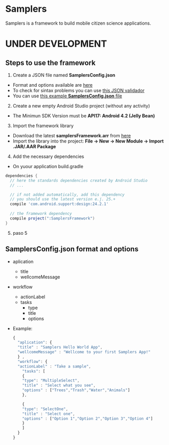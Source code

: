 # Samplers
Samplers is a framework to build mobile citizen science applications.

# UNDER DEVELOPMENT

## Steps to use the framework
1. Create a JSON file named **SamplersConfig.json**
  - Format and options available are [here](https://github.com/cientopolis/samplers/blob/master/README.md#samplersconfigjson-format-and-options)
  - To check for sintax problems you can use [this JSON validador](https://jsonformatter.curiousconcept.com/)
  - You can use [this example **SamplersConfig.json** file](https://github.com/cientopolis/samplers)
  
2. Create a new empty Android Studio project (without any activity)
  - The Minimun SDK Version must be **API17: Android 4.2 (Jelly Bean)** 

3. Import the framework library
  - Download the latest **samplersFramework.arr** from [here](https://github.com/cientopolis/samplers)
  - Import the library into the project: **File -> New -> New Module -> Import .JAR/.AAR Package**

4. Add the necessary dependencies
  - On yuour application build.gradle
  ```gradle
  dependencies {
    // here the standards dependencies created by Android Studio
    // ...

    // if not added automatically, add this dependency 
    // you should use the latest version e.j. 25.+
    compile 'com.android.support:design:24.2.1' 
    
    // the framework dependency
    compile project(":SamplersFramework")
  }
  ```

5. paso 5

## SamplersConfig.json format and options
- aplication
  - title
  - wellcomeMessage
  
- workflow
  - actionLabel
  - tasks
      - type
      - title
      - options
      
  
- Example:
  ```javascript
  {
    "aplication": {
    "title" : "Samplers Hello World App",
    "wellcomeMessage" : "Wellcome to your first Samplers App!"
    } ,
    "workflow": {
    "actionLabel" : "Take a sample",
      "tasks": [
      {
      "type": "MultipleSelect",
      "title" : "Select what you see",
      "options" : ["Trees","Trash","Water","Animals"]
      },

      {
      "type": "SelectOne",
      "title" : "Select one",
      "options" : ["Option 1","Option 2","Option 3","Option 4"]
      }
      ]
    }
  }
  ```
